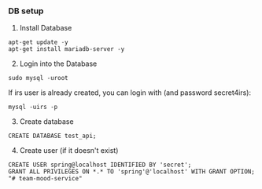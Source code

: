### DB setup

1. Install Database
```
apt-get update -y
apt-get install mariadb-server -y
```

2. Login into the Database
```
sudo mysql -uroot
```
If irs user is already created, you can login with (and password secret4irs):
```
mysql -uirs -p
```

3. Create database
```
CREATE DATABASE test_api;
```
4. Create user (if it doesn't exist)
```
CREATE USER spring@localhost IDENTIFIED BY 'secret';
GRANT ALL PRIVILEGES ON *.* TO 'spring'@'localhost' WITH GRANT OPTION;
"# team-mood-service" 
